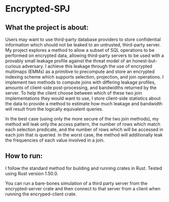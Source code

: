 # Encrypted-SPJ

## What the project is about:

Users may want to use third-party database providers to store confidential information which should not be leaked to an untrusted, third-party server. My project explores a method to allow a subset of SQL operations to be performed on encrypted data, allowing third-party servers to be used with a provably small leakage profile against the threat model of an honest-but-curious adversary. I achieve this leakage through the use of encrypted multimaps (EMMs) as a primitive to precompute and store an encrypted indexing scheme which supports selection, projection, and join operations. I implement two methods to compute joins with differing leakage profiles, amounts of client-side post-processing, and bandwidths returned by the server. To help the client choose between which of these two join implementations they would want to use, I store client-side statistics about the data to provide a method to estimate how much leakage and bandwidth will result from the logically equivalent queries.

In the best case (using only the more secure of the two join methods), my method will leak only the access pattern, the number of rows which match each selection predicate, and the number of rows which will be accessed in each join that is queried. In the worst case, the method will additionally leak the frequencies of each value involved in a join.

## How to run:
I follow the standard method for building and running crates in Rust. Tested using Rust version 1.50.0.

You can run a bare-bones simulation of a third party server from the encrypted-server crate and then connect to that server from a client when running the encryped-client crate.
